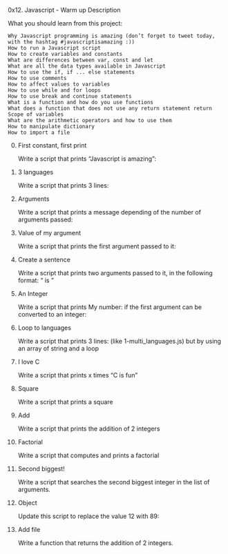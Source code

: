 0x12. Javascript - Warm up
Description

What you should learn from this project:

    Why Javascript programming is amazing (don’t forget to tweet today, with the hashtag #javascriptisamazing :))
    How to run a Javascript script
    How to create variables and constants
    What are differences between var, const and let
    What are all the data types available in Javascript
    How to use the if, if ... else statements
    How to use comments
    How to affect values to variables
    How to use while and for loops
    How to use break and continue statements
    What is a function and how do you use functions
    What does a function that does not use any return statement return
    Scope of variables
    What are the arithmetic operators and how to use them
    How to manipulate dictionary
    How to import a file

0. First constant, first print

    Write a script that prints “Javascript is amazing”:

1. 3 languages

    Write a script that prints 3 lines:

2. Arguments

    Write a script that prints a message depending of the number of arguments passed:

3. Value of my argument

    Write a script that prints the first argument passed to it:

4. Create a sentence

    Write a script that prints two arguments passed to it, in the following format: “ is ”

5. An Integer

    Write a script that prints My number: if the first argument can be converted to an integer:

6. Loop to languages

    Write a script that prints 3 lines: (like 1-multi_languages.js) but by using an array of string and a loop

7. I love C

    Write a script that prints x times “C is fun”

8. Square

    Write a script that prints a square

9. Add

    Write a script that prints the addition of 2 integers

10. Factorial

    Write a script that computes and prints a factorial

11. Second biggest!

    Write a script that searches the second biggest integer in the list of arguments.

12. Object

    Update this script to replace the value 12 with 89:

13. Add file

    Write a function that returns the addition of 2 integers.

